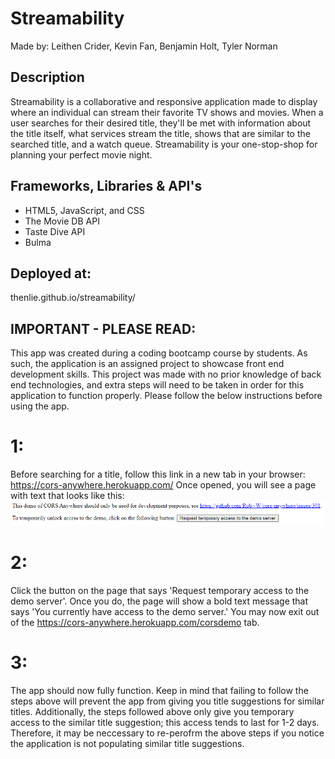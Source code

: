 # Streamability
Made by: Leithen Crider, Kevin Fan, Benjamin Holt, Tyler Norman

## Description
Streamability is a collaborative and responsive application made to display where an individual can stream their favorite TV shows and movies.
When a user searches for their desired title, they'll be met with information about the title itself, what services stream the title, shows that 
are similar to the searched title, and a watch queue. Streamability is your one-stop-shop for planning your perfect movie night.

## Frameworks, Libraries & API's
* HTML5, JavaScript, and CSS
* The Movie DB API
* Taste Dive API
* Bulma

## Deployed at:
thenlie.github.io/streamability/

## IMPORTANT - PLEASE READ:
This app was created during a coding bootcamp course by students. As such, the application is an assigned project to showcase front end development skills. This project was made with no prior knowledge of back end technologies, and extra steps will need to be taken in order for this application to function properly. Please follow the below instructions before using the app.

# 1:
Before searching for a title, follow this link in a new tab in your browser: https://cors-anywhere.herokuapp.com/
Once opened, you will see a page with text that looks like this:
![alt](./assets/images/readme-images/heroku.PNG)

# 2:
Click the button on the page that says 'Request temporary access to the demo server'. Once you do, the page will show a bold text message that says 'You currently have access to the demo server.'
You may now exit out of the https://cors-anywhere.herokuapp.com/corsdemo tab.

# 3:
The app should now fully function. Keep in mind that failing to follow the steps above will prevent the app from giving you title suggestions for similar titles.
Additionally, the steps followed above only give you temporary access to the similar title suggestion; this access tends to last for 1-2 days.
Therefore, it may be neccessary to re-perofrm the above steps if you notice the application is not populating similar title suggestions.
